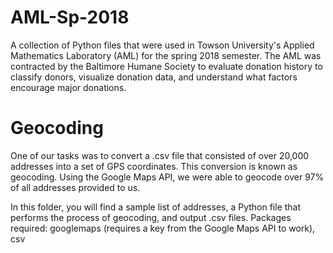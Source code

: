# AML-Sp-2018
A collection of Python files that were used in Towson University's Applied Mathematics Laboratory (AML) for the spring 2018 semester. The AML was contracted by the Baltimore Humane Society to evaluate donation history to classify donors, visualize donation data, and understand what factors encourage major donations.

# Geocoding
One of our tasks was to convert a .csv file that consisted of over 20,000 addresses into a set of GPS coordinates. This conversion is known as geocoding. Using the Google Maps API, we were able to geocode over 97% of all addresses provided to us.

In this folder, you will find a sample list of addresses, a Python file that performs the process of geocoding, and output .csv files. Packages required: googlemaps (requires a key from the Google Maps API to work), csv
